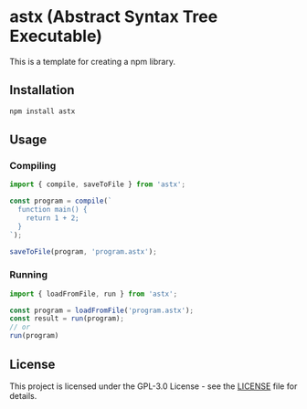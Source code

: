 # astx (Abstract Syntax Tree Executable)
This is a template for creating a npm library.

## Installation
```bash
npm install astx
```

## Usage

### Compiling
```javascript
import { compile, saveToFile } from 'astx';

const program = compile(`
  function main() {
    return 1 + 2;
  }
`);

saveToFile(program, 'program.astx');
```

### Running
```javascript
import { loadFromFile, run } from 'astx';

const program = loadFromFile('program.astx');
const result = run(program); 
// or
run(program)
```

## License
This project is licensed under the GPL-3.0 License - see the [LICENSE](LICENSE) file for details.

